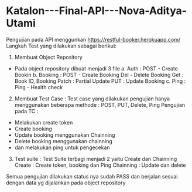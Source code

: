 # Katalon---Final-API---Nova-Aditya-Utami


Pengujian pada API menggunkan https://restful-booker.herokuapp.com/ 
Langkah Test yang dilakukan sebagai berikut:

1. Membuat Object Repository
- Pada object repository dibuat menjadi 3 file
a. Auth : POST - Create Bookin
b. Booking : 
POST - Create Booking
Del - Delete Booking
Get : Book ID, Booking
Patch : Partial Update
PUT : Update Booking
c. Ping : Ping - Health check

2. Membuat Test Case :
Test case yang dilakukan pengujian hanya menggunakan beberapa methode : POST, PUT, Delete, Ping
Pengujian pada TC :
- Melakukan create token
- Create booking
- Update booking menggunakan Chainning
- Delete booking menggunakan chainning
- dan melakukan ping untuk pengecekan


3. Test suite : Test Suite terbagi menjadi 2 yaitu Create dan Chainning
Create : Create token, booking dan Ping
Chainning : Update dan delete

Semua pengujian dilakukan status nya sudah PASS dan berjalan sesuai dengan data yg dijalankan pada object repository




